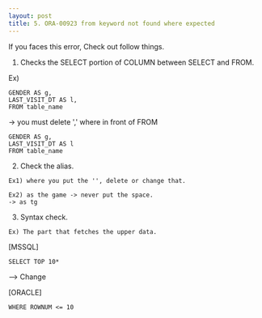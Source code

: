 ```yaml
---
layout: post
title: 5. ORA-00923 from keyword not found where expected
---
```


If you faces this error, Check out follow things.



1. Checks the SELECT portion of COLUMN between SELECT and FROM.


Ex)
```
GENDER AS g,
LAST_VISIT_DT AS l,
FROM table_name
```
-> you must delete ',' where in front of FROM
```
GENDER AS g,
LAST_VISIT_DT AS l
FROM table_name
```

2. Check the alias.

```
Ex1) where you put the '', delete or change that.
```
```
Ex2) as the game -> never put the space.
-> as tg
```

3. Syntax check. 

```
Ex) The part that fetches the upper data. 
```

[MSSQL]
```
SELECT TOP 10*
```
--> Change 

[ORACLE]
```
WHERE ROWNUM <= 10
```
